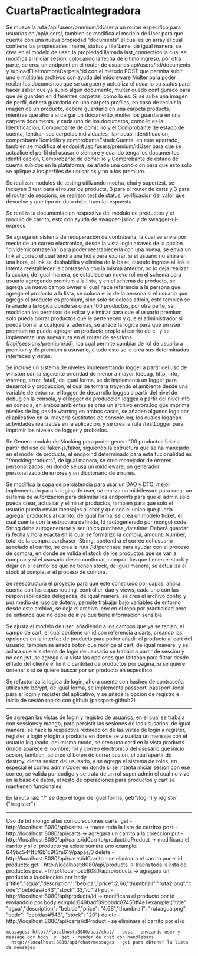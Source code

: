 # CuartaPracticaIntegradora

Se mueve la ruta /api/users/premium/idUser a un router específico para usuarios en /api/users/, tambien se modifica el modelo de 
User para que cuente con una nueva propiedad “documents” el cual es un array el cual contiene las propiedades : name, status y fileName, 
de igual manera, se crea en el modelo de user, la propiedad llamada last_connection la cual se modifica al iniciar sesion, colocando
la fecha de ultimo ingreso, por otra parte, se crea un endpoint en el router de usuarios api/users/:id/documents y 
/uploadFile/:nombreCarpeta/:id con el método POST que permita subir uno o múltiples archivos con ayuda del middleware Multer para 
poder recibir los documentos que se carguen y actualiza el usuario su status para hacer saber que ya subió algún documento, multer
quedo configurado para que se guarden en diferentes carpetas, como lo es: Si se sube una imagen de perfil, deberá guardarlo en una 
carpeta profiles, en caso de recibir la imagen de un producto, deberá guardarlo en una carpeta products, mientras que ahora al cargar 
un documento, multer los guardará en una carpeta documents, y cada uno de los documetos, como lo es la Identificación, Comprobante de 
domicilio y el Comprobante de estado de cuenta, tendran sus carpetas individuales, llamadas: identificacion, comprobanteDomicilio y 
comprobanteEstadoCuenta, en este apartado, tambien se modifica el endpoint /api/users/premium/idUser para que se actualice el perfil
del ususario siempre y cuando tenga los documentos identificación, Comprobante de domicilio y Comprobante de estado de cuenta subidos 
en la plataforma, se añade una condicion para que esto solo se aplique a los perfiles de ususarios y no a los premium.



Se realizan modulos de testing utilizando mocha, chai y supertest, se incluyen 3 test para el router de products, 3 para el router
de carts y 3 para el router de sessions, se realizan test de status, verificacion del valor que devuelve y que tipo de dato debe
traer la respuesta.

Se realiza la documentacion respectiva del modulo de productos y el modulo de carrito, esto con ayuda de swagger-jsdoc y
de swagger-ui-express 

Se agrega un sistema de recuperación de contraseña, la cual se envia por medio de un correo electronico, desde la vista login atraves
de la opcion "olvidemicontraseña" para poder reestablecerla con una nueva, se envia un link al correo el cual tendra una hora para expirar,
si el usuario no entra en una hora, el link se deshabilita y elimina de la base, cuando ingresa al link e intenta reestablecer la 
contraseña con la misma anterior, no lo deja realizar la accion, de igual manera, se establece un nuevo rol en el schema para usuario 
agregando premium a la lista, y en el schema de producto, se agrega un nuevo campo owner el cual hace referencia a la persona que agrego 
el producto a la lista, se coloca el id de la persona si el usuario que agrego el producto es premium, sino solo se coloca admin, esto
tambien se le añade a la logica donde se crean 100 productos, por otra parte, se modifican los permisos de editar y eliminar para que
el usuario premium solo pueda borrar productos que le pertenecen y que el administrador si pueda borrar a cualquiera, ademas, se añade
la logica para que un user premium no pueda agregar un producto propio al carrito de el, y se implementa una nueva ruta en el router de
sessions (/api/sessions/premium/:id), lpa cual permite cambiar de rol de usuario a premium y de premium a ususario, a todo esto se le 
crea sus determinadas interfaces y vistas.

Se incluye un sistema de niveles implementando logger a partir del uso de winston con la siguiente prioridad de menor a mayor 
(debug, http, info, warning, error, fatal), de igual forma, se de implementa un logger para desarrollo y produccion, el cual se 
tomara trayendo el ambiente desde una variable de entorno, el logger de desarrollo loggea a partir del nivel de debug en la consola, 
y el logger de produccion loggea a partir del nivel info en consola, en ambos ambientes se crea un archivo errors.log que imprime niveles 
de log desde warning en ambos casos, se añaden algunos logs por el aplicativo en su mayoria sustitutos de console.log, los cuales 
loggean actividades realizadas en la aplicacion, y se crea la ruta /testLogger para imprimir los niveles de logger y probarlos.

Se Genera modulo de Mocking para poder generr 100 productos fake a partir del uso de faker-js/faker, siguiendo la estructura que
se ha manejado en el model de products, el endpoind determinado para esta fucionalidad es "/mockingproducts", de igual manera, se
crea manejador de errores personalizados, en donde se usa un middleware, un generador personalizado de errores y un diccionario de
errores.

Se modifica la capa de persistencia para usar un DAO y DTO, mejor implementado para la logica de user, se realiza un middleware 
para crear un sistema de autorizacion para delimitar los endpoints para que el admin solo pueda crear, actualiar y eliminar productos, 
tambien para que solo el usuario pueda enviar mensajes al chat y que sea el unico que pueda agregar productos al carrito, de igual forma,
se crea un modelo ticket, el cual cuenta con la estructura definida, Id (autogenerado por mongo) code: String debe autogenerarse y 
ser único purchase_datetime: Deberá guardar la fecha y hora exacta en la cual se formalizó la compra, amount: Number, total de la 
compra.purchaser: String, contendrá el correo del usuario asociado al carrito, se crea la ruta /id/purchase para ayudar con el proceso 
de compra, en donde se valida el stock de los productos que se van a comprar y si el ususario desea continuar, comprar los que tienen el 
stock y dejar en el carrito los que no tienen stock, de igual manera, se actualiza el stock al completar el proceso de compra.

Se reesctructura el proyecto para que este construido por capas, ahora cuenta con las capas routing, controller, dao y
views, cada uno con las responsabilidades delegadas, de igual manera, se crea el archivo config y por medio del uso de dotenv,
permite trabajar bajo variables de entorno desde este archivo, se deja el archivo .env en el repo por practicidad pero se entiende
que no debe de ir ya que tiene información sensible.

Se ajusta el modelo de user, añadiendo a los campos que ya se tenian, el campo de cart, el cual contiene un id con referencia a carts, 
creando las opciones en la interfaz de products para poder añadir el producto al cart del usuario, tambien se añade boton que redirige al cart,
de igual manera, y se aclara que el sistema de login de ususario se trabaja a partir de session y no con jwt, se agrega a la vista 
las opciones que faltaban para filtrar desde el lado del cliente el limit o cantidad de productos por pagina, si se quiere ordenar o 
si se quiere buscar por un producto en especifico.


Se refactoriza la logica de login, ahora cuenta con hasheo de contraseña utilizando bcrypt, 
de igual forma, se implementa passport, passport-local para el login y register del aplicativo, y se añade la opcion de registro e 
inicio de sesión rapida con github (passport-github2)

---------------------------
Se agregan las vistas de login y registro de usuarios, en el cual se trabaja con sessions y mongo, 
para persistir las sesiones de los ususarios, de igual manera, se hace la respectiva redireccion de las vistas de login a register,
register a login y login a products en donde se visualiza un mensaje con el usuario logueado, del mismo modo, se creo una card 
en la vista products donde aparece el nombre, rol y correo electronico del ususario que inicio sesion, tambien, 
se creo el boton de cerrar sesion, el cual apartir de destroy, cierra sesion del ususario, y se agrega el sistema de roles,
en especial el correo adminCoder en donde si se intenta iniciar sesion con ese correo, se valida por codigo y se trata de un rol 
super admin el cual no vive en la base de datos, el resto de operaciones para productos y cart se mantienen funcionales 

En la ruta raiz "/" se dejo el login 
de igual forma, get("/login) 
y register ("/register")


----------- 
Uso de bd mongo atlas con colecciones 
  carts: 
    get - http://localhost:8080/api/carts/ -> traera toda la lista de carritos 
    post - http://localhost:8080/api/carts -> agregara un carrito a la coleccion
    put - http://localhost:8080/api/carts/idCarrito/product/idProduct -> modificara el carrito y si el producto ya existe sumara uno
                                example: 649bc54f1f5f6b1c9f3fa619/papas/3
    delete - http://localhost:8080/api/carts/idCarrito - se eliminara el carrito por el id
  products:
    get - http://localhost:8080/api/products -> traera toda la lista de productos 
    post - http://localhost:8080/api/products -> agregara un producto a la coleccion por body
            {"title":"agua","description":"bebida","price":2.66,"thumbnail":"ruta2.png","code":"bebidas#543","stock":33,"id":2}
    put -http://localhost:8080/api/products/id -> modificara el producto por id enviandolo por  body exmpId:649badf39bbbdc87450ff4e1
      example:{"title": "agua","description": "bebida","price": "4.66","thumbnail": "rutaagua.png", "code": "bebidas#543", "stock": "20"}
    delete - http://localhost:8080/api/carts/idProduct - se eliminara el carrito por el id

    messages: http://localhost:8080/api/chat/ - post - enviando user y message por body  y  get - render de chat con handlebars
      http://localhost:8080/api/chat/messages - get para obtener la lista de mensajes
